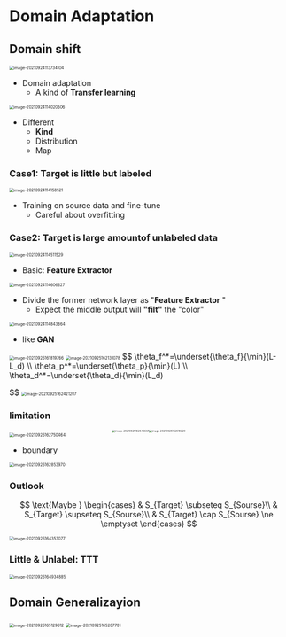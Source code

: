 # Domain Adaptation

## Domain shift

<img src="note_8.assets/image-20210924113734104.png" alt="image-20210924113734104" style="zoom:50%;" />

- Domain adaptation
  - A kind of **Transfer learning** 

<img src="note_8.assets/image-20210924114020506.png" alt="image-20210924114020506" style="zoom:50%;" />

- Different
  - **Kind**
  - Distribution
  - Map

### Case1: Target is little but labeled

<img src="note_8.assets/image-20210924114158521.png" alt="image-20210924114158521" style="zoom:50%;" />

- Training on source data and fine-tune
  - Careful about overfitting

### Case2: Target is large amountof unlabeled data

<img src="note_8.assets/image-20210924114511529.png" alt="image-20210924114511529" style="zoom:50%;" />

- Basic: **Feature Extractor**  

<img src="note_8.assets/image-20210924114606627.png" alt="image-20210924114606627" style="zoom:50%;" />

- Divide the former network layer as "**Feature Extractor** "
  - Expect the middle output will **"filt"** the "color"

<img src="note_8.assets/image-20210924114843664.png" alt="image-20210924114843664" style="zoom:50%;" />

- like **GAN** 

<img src="note_8.assets/image-20210925161819766.png" alt="image-20210925161819766" style="zoom:50%;" />

<img src="note_8.assets/image-20210925162131078.png" alt="image-20210925162131078" style="zoom:50%;" />
$$
\theta_f^*=\underset{\theta_f}{\min}(L-L_d) \\
\theta_p^*=\underset{\theta_p}{\min}(L) \\
\theta_d^*=\underset{\theta_d}{\min}(L_d)
$$
<img src="note_8.assets/image-20210925162421207.png" alt="image-20210925162421207" style="zoom:50%;" />

### limitation

<center class="half">
    <img src="note_8.assets/image-20210925162546637.png" alt="image-20210925162546637" style="zoom:33%;" /><img src="note_8.assets/image-20210925162619220.png" alt="image-20210925162619220" style="zoom:33%;" />
</center>

 

<img src="note_8.assets/image-20210925162750464.png" alt="image-20210925162750464" style="zoom:50%;" />

- boundary

<img src="note_8.assets/image-20210925162853970.png" alt="image-20210925162853970" style="zoom:50%;" />



### Outlook

$$
\text{Maybe } 
\begin{cases}
& S_{Target} \subseteq S_{Sourse}\\
& S_{Target} \supseteq S_{Sourse}\\
& S_{Target} \cap S_{Sourse} \ne \emptyset
\end{cases}
$$

<img src="note_8.assets/image-20210925164353077.png" alt="image-20210925164353077" style="zoom:50%;" />

### Little & Unlabel: TTT



<img src="note_8.assets/image-20210925164934885.png" alt="image-20210925164934885" style="zoom:50%;" />

## Domain Generalizayion

<img src="note_8.assets/image-20210925165129612.png" alt="image-20210925165129612" style="zoom:50%;" />

<img src="note_8.assets/image-20210925165207701.png" alt="image-20210925165207701" style="zoom:50%;" />

 



